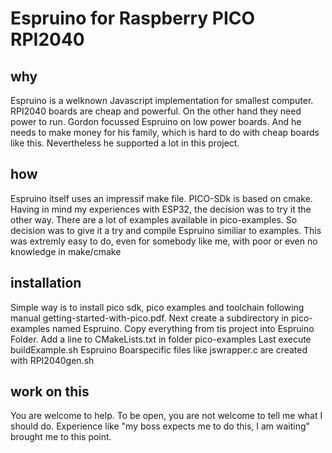 # Espruino for Raspberry PICO RPI2040

## why
Espruino is a welknown Javascript implementation for smallest computer.
RPI2040 boards are cheap and powerful. On the other hand they need power to run.
Gordon focussed Espruino on low power boards. And he needs to make money for his family, which is hard to do with cheap boards like this.
Nevertheless he supported a lot in this project.

## how
Espruino itself uses an impressif make file. PICO-SDk is based on cmake.
Having in mind my experiences with ESP32, the decision was to try it the other way.
There are a lot of examples available in pico-examples. So decision was to give it a try and compile Espruino similiar to examples. This was extremly easy to do, even for somebody like me, with poor or even no knowledge in make/cmake

## installation
Simple way is to install pico sdk, pico examples and toolchain following manual getting-started-with-pico.pdf.
Next create a subdirectory in pico-examples named Espruino.
Copy everything from tis project into Espruino Folder.
Add a line to CMakeLists.txt in folder pico-examples
Last execute buildExample.sh Espruino
Boarspecific files like jswrapper.c are created with RPI2040gen.sh

## work on this
You are welcome to help.
To be open, you are not welcome to tell me what I should do.
Experience like "my boss expects me to do this, I am waiting" brought me to this point.